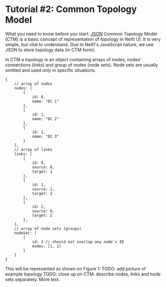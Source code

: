 # Tutorial #2: Common Topology Model
What you need to know before you start: [JSON](http://www.json.org)
Common Topology Model (CTM) is a basic concept of representation of topology in NeXt UI. It is very simple, but vital to understand. Due to NeXt's JavaScript nature, we use JSON to store topology data (in CTM form). 

In CTM a topology is an object containing arrays of nodes, nodes' connections (links) and group of nodes (node sets). Node sets are usually omitted and used only in specific situations. 
 
```
{
	// array of nodes
	nodes: [
		{
			id: 0,
			name: "DC 1"
		},
		{
			id: 1,
			name: "DC 2"
        },
		{
			id: 2,
			name: "DC 3"
        }
	],
	// array of links
	links: [
		{
			id: 0,
			source: 0,
			target: 1
		},
		{
			id: 1,
			source: 1,
			target: 2
		},
		{
			id: 2,
			source: 0,
			target: 2
		},
	],
	// array of node sets (groups)
	nodeSet: [
		{
			id: 3 // should not overlap any node's ID
			nodes: [1, 2]
		}
	]
}
```

This will be represented as shown on Figure 1:
TODO: add picture of example topology
TODO: close up on CTM: describe nodes, links and node sets separately. More text.

